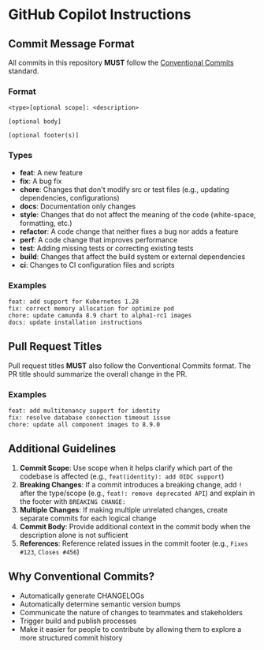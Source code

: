 # GitHub Copilot Instructions

## Commit Message Format

All commits in this repository **MUST** follow the [Conventional Commits](https://www.conventionalcommits.org/) standard.

### Format

```
<type>[optional scope]: <description>

[optional body]

[optional footer(s)]
```

### Types

- **feat**: A new feature
- **fix**: A bug fix
- **chore**: Changes that don't modify src or test files (e.g., updating dependencies, configurations)
- **docs**: Documentation only changes
- **style**: Changes that do not affect the meaning of the code (white-space, formatting, etc.)
- **refactor**: A code change that neither fixes a bug nor adds a feature
- **perf**: A code change that improves performance
- **test**: Adding missing tests or correcting existing tests
- **build**: Changes that affect the build system or external dependencies
- **ci**: Changes to CI configuration files and scripts

### Examples

```
feat: add support for Kubernetes 1.28
fix: correct memory allocation for optimize pod
chore: update camunda 8.9 chart to alpha1-rc1 images
docs: update installation instructions
```

## Pull Request Titles

Pull request titles **MUST** also follow the Conventional Commits format. The PR title should summarize the overall change in the PR.

### Examples

```
feat: add multitenancy support for identity
fix: resolve database connection timeout issue
chore: update all component images to 8.9.0
```

## Additional Guidelines

1. **Commit Scope**: Use scope when it helps clarify which part of the codebase is affected (e.g., `feat(identity): add OIDC support`)
2. **Breaking Changes**: If a commit introduces a breaking change, add `!` after the type/scope (e.g., `feat!: remove deprecated API`) and explain in the footer with `BREAKING CHANGE:`
3. **Multiple Changes**: If making multiple unrelated changes, create separate commits for each logical change
4. **Commit Body**: Provide additional context in the commit body when the description alone is not sufficient
5. **References**: Reference related issues in the commit footer (e.g., `Fixes #123`, `Closes #456`)

## Why Conventional Commits?

- Automatically generate CHANGELOGs
- Automatically determine semantic version bumps
- Communicate the nature of changes to teammates and stakeholders
- Trigger build and publish processes
- Make it easier for people to contribute by allowing them to explore a more structured commit history
